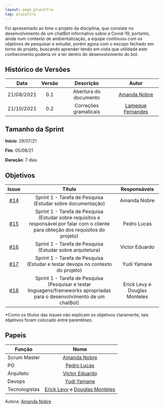 ```yaml
---
layout: page_plusultra
tag: plusultra
---
```


Foi apresentado ao time o projeto da disciplina, que consiste no desenvolvimento de um chatBot informativo sobre a Covid-19, portanto, ainda num contexto de ambientalização, a equipe continuou com os objetivos de pesquisar e estudar, porém agora com o escopo fechado em torno do projeto, buscando aprender tendo em vista que utilidade este conhecimento poderia vir a ter dentro do desenvolvimento do bot.

## Histórico de Versões

| Data       | Versão | Descrição                      | Autor             |
| :--------: | :----: | :----------:                   | :---------------: |
| 21/08/2021 |    0.1   | Abertura do documento | [Amanda Nobre](https://github.com/AmandaNbr)|
| 21/10/2021 |  0.2   | Correções gramaticais | [Lameque Fernandes](https://github.com/LamequeFernandes)|

## Tamanho da Sprint

**Início**: 29/07/21

**Fim**: 05/08/21

**Duração**: 7 dias

## Objetivos

| Issue |            Título            |        Responsáveis         | 
|:-------:|:----------------------------:|:-----------------------------:|
| [#14](https://github.com/fga-eps-mds/2021-1-Bot/issues/14) | Sprint 1 - Tarefa de Pesquisa (Estudar sobre documentação) | Amanda Nobre |
| [#15](https://github.com/fga-eps-mds/2021-1-Bot/issues/15) | Sprint 1 - Tarefa de Pesquisa (Estudar sobre requisitos e responsável por falar com o cliente para obteção dos requisitos do projeto) | Pedro Lucas |
| [#16](https://github.com/fga-eps-mds/2021-1-Bot/issues/16) | Sprint 1 - Tarefa de Pesquisa (Estudar sobre arquitetura) | Victor Eduardo|
| [#17](https://github.com/fga-eps-mds/2021-1-Bot/issues/17) | Sprint 1 - Tarefa de Pesquisa (Estudar e testar devops no contexto do projeto)  | Yudi Yamane |
| [#18](https://github.com/fga-eps-mds/2021-1-Bot/issues/18) | Sprint 1 - Tarefa de Pesquisa (Pesquisar e testar linguagens/frameworks apropriadas para o desenvolvimento de um chatBot) | Erick Levy e Douglas Monteles|

*Como os títulos das issues não explicam os objetivos claramente, tais objetivos foram colocado entre parentêses.

## Papeis

|      Função      |            Nome            |
|------------------|:--------------------------:|
| Scrum Master | [Amanda Nobre](https://github.com/AmandaNbr) |
| PO | [Pedro Lucas](https://github.com/PedroLSF) |
| Arquiteto | [Victor Eduardo](https://github.com/victorear05) |
| Devops | [Yudi Yamane](https://github.com/yudi-azvd) |
| Tecnologistas | [Erick Levy](https://github.com/Ericklevy) e [Douglas Monteles](https://github.com/DouglasMonteles) |

Autora: [Amanda Nobre](https://github.com/AmandaNbr)

